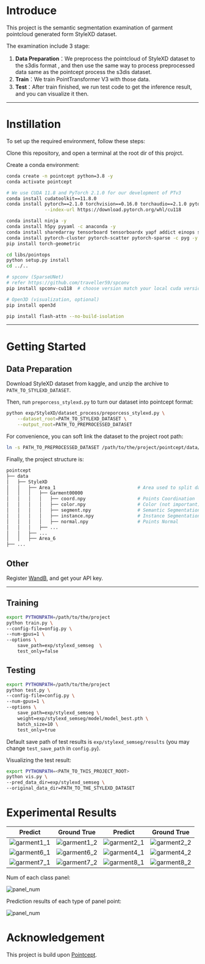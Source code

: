 # Introduce

This project is the semantic segmentation examination of garment pointcloud generated form StyleXD dataset. 

The examination include 3 stage:

1. **Data Preparation**：We preprocess the pointcloud of StyleXD dataset to the s3dis format , and then use the same way to process preprocessed data same as the pointcept process the s3dis dataset.
2. **Train**：We train PointTransformer V3 with those data.
3. **Test**：After train finished, we run test code to get the inference result, and you can visualize it then.

------



# Instillation

To set up the required environment, follow these steps:

Clone this repository, and open a terminal at the root dir of this projrct.

Create a conda environment:

```bash
conda create -n pointcept python=3.8 -y
conda activate pointcept

# We use CUDA 11.8 and PyTorch 2.1.0 for our development of PTv3
conda install cudatoolkit==11.8.0
conda install pytorch==2.1.0 torchvision==0.16.0 torchaudio==2.1.0 pytorch-cuda=11.8 \
              --index-url https://download.pytorch.org/whl/cu118

conda install ninja -y
conda install h5py pyyaml -c anaconda -y
conda install sharedarray tensorboard tensorboardx yapf addict einops scipy plyfile termcolor timm -c conda-forge -y
conda install pytorch-cluster pytorch-scatter pytorch-sparse -c pyg -y
pip install torch-geometric

cd libs/pointops
python setup.py install
cd ../..

# spconv (SparseUNet)
# refer https://github.com/traveller59/spconv
pip install spconv-cu118  # choose version match your local cuda version

# Open3D (visualization, optional)
pip install open3d

pip install flash-attn --no-build-isolation
```



---



# Getting Started


## Data Preparation
Download StyleXD dataset from kaggle, and unzip the archive to `PATH_TO_STYLEXD_DATASET`.

Then, run `preporcess_stylexd.py` to turn our dataset into pointcept format:

```bash
python exp/StyleXD/dataset_process/preporcess_stylexd.py \
    --dataset_root=PATH_TO_STYLEXD_DATASET \
    --output_root=PATH_TO_PREPROCESSED_DATASET
```

For convenience, you can soft link the dataset to the project root path:

```bash
ln -s PATH_TO_PREPROCESSED_DATASET /path/to/the/project/pointcept/data/StyleXD
```

Finally, the project structure is:

```bash
pointcept
├── data
│   ├── StyleXD
│   │   ├── Area_1								# Area used to split dataset
│   │   │   ├── Garment00000
│   │   │   │   ├── coord.npy					# Points Coordination
│   │   │   │   ├── color.npy					# Color (not important)
│   │   │   │   ├── segment.npy					# Semantic Segmentation
│   │   │   │   ├── instance.npy				# Instance Segmentation
│   │   │   │   ├── normal.npy					# Points Normal
│   │   │   ├── ...
│   │   ├── ...
│   │   ├── Area_6
├── ...
```

## Other
Register [WandB](https://wandb.ai/site), and get your API key.

---

## Training
```bash
export PYTHONPATH=/path/to/the/project
python train.py \
--config-file=onfig.py \
--num-gpus=1 \
--options \
	save_path=exp/stylexd_semseg  \
	test_only=false
```


## Testing
```bash
export PYTHONPATH=/path/to/the/project
python test.py \
--config-file=config.py \
--num-gpus=1 \
--options \
	save_path=exp/stylexd_semseg \
	weight=exp/stylexd_semseg/model/model_best.pth \
	batch_size=10 \
	test_only=true
```

Default save path of test results is `exp/stylexd_semseg/results` (you may change `test_save_path` in `config.py`).

Visualizing the test result:

```bash
export PYTHONPATH=<PATH_TO_THIS_PROJECT_ROOT>
python vis.py \
--pred_data_dir=exp/stylexd_semseg \
--original_data_dir=PATH_TO_THE_STYLEXD_DATASET
```


# Experimental Results

| Predict                                    | Ground True                                | Predict                                    | Ground True                                |
| ------------------------------------------ | ------------------------------------------ | ------------------------------------------ | ------------------------------------------ |
| ![garment1_1](docs/garment/garment1_1.png) | ![garment1_2](docs/garment/garment1_2.png) | ![garment2_1](docs/garment/garment2_1.png) | ![garment2_2](docs/garment/garment2_2.png) |
| ![garment6_1](docs/garment/garment6_1.png) | ![garment6_2](docs/garment/garment6_2.png) | ![garment4_1](docs/garment/garment4_1.png) | ![garment4_2](docs/garment/garment4_2.png) |
| ![garment7_1](docs/garment/garment7_1.png) | ![garment7_2](docs/garment/garment7_2.png) | ![garment8_1](docs/garment/garment8_1.png) | ![garment8_2](docs/garment/garment8_2.png) |

Num of each class panel:

![panel_num](docs/statistics/panel_num.png)

Prediction results of each type of panel point:

![panel_num](docs/statistics/pred_results.png)

# Acknowledgement
This project is build upon [Pointcept](https://github.com/Pointcept/Pointcept).